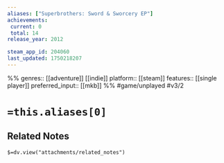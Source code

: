 ```yaml
---
aliases: ["Superbrothers: Sword & Sworcery EP"]
achievements:
 current: 0
 total: 14
release_year: 2012

steam_app_id: 204060
last_updated: 1750218207
---
```

%%
genres:: [[adventure]] [[indie]]
platform:: [[steam]]
features:: [[single player]]
preferred_input:: [[mkb]]
%%
#game/unplayed
#v3/2

# `=this.aliases[0]`
## Related Notes
`$=dv.view("attachments/related_notes")`
